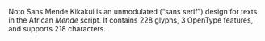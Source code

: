 Noto Sans Mende Kikakui is an unmodulated (“sans serif”) design for texts in the African _Mende_ script. It contains 228 glyphs, 3 OpenType features, and supports 218 characters.